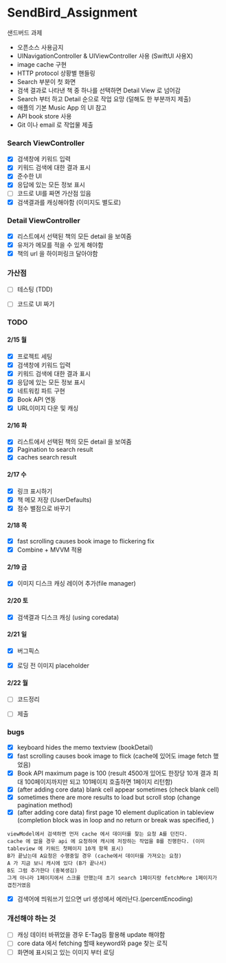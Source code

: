 # SendBird_Assignment
샌드버드 과제

- 오픈소스 사용금지
- UINavigationController & UIViewController 사용 (SwiftUI 사용X)
- image cache 구현
- HTTP protocol 상황별 핸들링
- Search 부분이 첫 화면
- 검색 결과로 나타낸 책 중 하나를 선택하면 Detail View 로 넘어감
- Search 부터 하고 Detail 순으로 작업 요망 (덜해도 한 부분까지 제출)
- 애플의 기본 Music App 의 UI 참고
- API book store 사용
- Git 이나 email 로 작업물 제출

### Search ViewController
- [x] 검색창에 키워드 입력
- [x] 키워드 검색에 대한 결과 표시
- [x] 준수한 UI
- [x] 응답에 있는 모든 정보 표시
- [ ] 코드로 UI를 짜면 가산점 있음
- [x] 검색결과를 캐싱해야함 (이미지도 별도로)

### Detail ViewController
- [x] 리스트에서 선택된 책의 모든 detail 을 보여줌
- [x] 유저가 메모를 적을 수 있게 해야함
- [x] 책의 url 을 하이퍼링크 달아야함

### 가산점
- [ ] 테스팅 (TDD)
- [ ] 코드로 UI 짜기


### TODO
#### 2/15 월
- [x] 프로젝트 세팅
- [x] 검색창에 키워드 입력
- [x] 키워드 검색에 대한 결과 표시
- [x] 응답에 있는 모든 정보 표시
- [x] 네트워킹 파트 구현
- [x] Book API 연동
- [x] URL이미지 다운 및 캐싱
#### 2/16 화
- [x] 리스트에서 선택된 책의 모든 detail 을 보여줌
- [x] Pagination to search result
- [x] caches search result

#### 2/17 수
- [x] 링크 표시하기
- [x] 책 메모 저장 (UserDefaults)
- [x] 점수 별점으로 바꾸기

#### 2/18 목
- [x] fast scrolling causes book image to flickering fix
- [x] Combine + MVVM 적용 

#### 2/19 금
- [x] 이미지 디스크 캐싱 레이어 추가(file manager)

#### 2/20 토
- [x] 검색결과 디스크 캐싱 (using coredata)


#### 2/21 일
- [x] 버그픽스
- [x] 로딩 전 이미지 placeholder


#### 2/22 월
- [ ] 코드정리
- [ ] 제출



### bugs
- [x] keyboard hides the memo textview (bookDetail)
- [x] fast scrolling causes book image to flick (cache에 있어도 image fetch 했었음)
- [x] Book API maximum page is 100 (result 4500개 있어도 한장당 10개 결과 최대 100페이지까지만 되고 101페이지 호출하면 1페이지 리턴함)
- [x] (after adding core data) blank cell appear sometimes (check blank cell)
- [x] sometimes there are more results to load but scroll stop (change pagination method)
- [x] (after adding core data) first page 10 element duplication in tableview (completion block was in loop and no return or break was specified, )
```
viewModel에서 검색하면 먼저 cache 에서 데이터를 찾는 요청 A를 던진다. 
cache 에 없을 경우 api 에 요청하여 캐시에 저장하는 작업을 B를 진행한다. (이미 tableview 에 키워드 첫페이지 10개 항목 표시)
B가 끝났는데 A요청은 수행중일 경우 (cache에서 데이터를 가져오는 요청)
A 가 지금 보니 캐시에 있다 (B가 끝나서)
B도 그럼 추가한다 (중복생김)
그게 아니라 1페이지에서 스크롤 안했는데 초기 search 1페이지랑 fetchMore 1페이지가 겹친거였음
```
- [x] 검색어에 띄워쓰기 있으면 url 생성에서 에러난다.(percentEncoding)



### 개선해야 하는 것
- [ ] 캐싱 데이터 바뀌었을 경우 E-Tag등 활용해 update 해야함
- [ ] core data 에서 fetching 할때 keyword와 page 찾는 로직
- [ ] 화면에 표시되고 있는 이미지 부터 로딩
